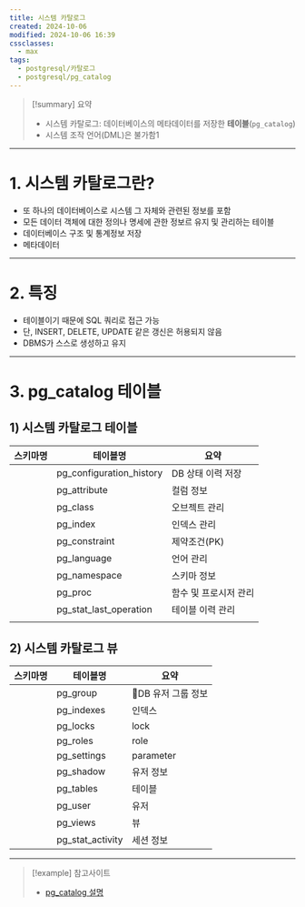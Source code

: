 ```yaml
---
title: 시스템 카탈로그
created: 2024-10-06
modified: 2024-10-06 16:39
cssclasses:
  - max
tags:
  - postgresql/카탈로그
  - postgresql/pg_catalog
---
```

> [!summary] 요약
> - 시스템 카탈로그: 데이터베이스의 메타데이터를 저장한 **테이블**(`pg_catalog`)
> - 시스템 조작 언어(DML)은 불가함1

---
# 1. 시스템 카탈로그란?
- 또 하나의 데이터베이스로 시스템 그 자체와 관련된 정보를 포함
- 모든 데이터 객체에 대한 정의나 명세에 관한 정보르 유지 및 관리하는 테이블
- 데이터베이스 구조 및 통계정보 저장
- 메타데이터
---
# 2. 특징
- 테이블이기 때문에 SQL 쿼리로 접근 가능
- 단, INSERT, DELETE, UPDATE 같은 갱신은 허용되지 않음
- DBMS가 스스로 생성하고 유지
---
# 3. pg_catalog 테이블

## 1) 시스템 카탈로그 테이블

| 스키마명 | 테이블명                     | 요약           |
| ---- | ------------------------ | ------------ |
|      | pg_configuration_history | DB 상태 이력 저장  |
|      | pg_attribute             | 컬럼 정보        |
|      | pg_class                 | 오브젝트 관리      |
|      | pg_index                 | 인덱스 관리       |
|      | pg_constraint            | 제약조건(PK)     |
|      | pg_language              | 언어 관리        |
|      | pg_namespace             | 스키마 정보       |
|      | pg_proc                  | 함수 및 프로시저 관리 |
|      | pg_stat_last_operation   | 테이블 이력 관리    |
|      |                          |              |

## 2) 시스템 카탈로그 뷰
| 스키마명 | 테이블명             | 요약           |
| ---- | ---------------- | ------------ |
|      | pg_group         | DB 유저 그룹 정보 |
|      | pg_indexes       | 인덱스          |
|      | pg_locks         | lock         |
|      | pg_roles         | role         |
|      | pg_settings      | parameter    |
|      | pg_shadow        | 유저 정보        |
|      | pg_tables        | 테이블          |
|      | pg_user          | 유저           |
|      | pg_views         | 뷰            |
|      | pg_stat_activity | 세션 정보        |

---
>[!example] 참고사이트
>- [pg_catalog 설명](https://ssunws.tistory.com/19)


